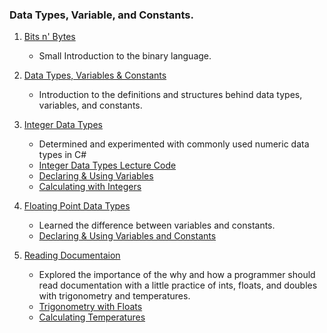 ### Data Types, Variable, and Constants.


1. [Bits n' Bytes](Binary/notes.md)
    - Small Introduction to the binary language.
  
2. [Data Types, Variables & Constants](DaTyVarCon/notes.md)
    - Introduction to the definitions and structures behind data types, variables, and constants.
  
3. [Integer Data Types](IntDataTypes/notes.md)
    - Determined and experimented with commonly used numeric data types in C#
    - [Integer Data Types Lecture Code](IntDataTypes/IntegerDataTypes.cs)
    - [Declaring & Using Variables](IntDataTypes/Exercise3.cs)
    - [Calculating with Integers](IntDataTypes/Exercise4.cs)
  
4. [Floating Point Data Types](FloatPoint/notes.md)
    - Learned the difference between variables and constants.
    - [Declaring & Using Variables and Constants](FloatPoint/Exercise5.cs)

5. [Reading Documentaion](ReadingDocs/notes.md)
    - Explored the importance of the why and how a programmer should read documentation with a little practice of ints, floats, and doubles with trigonometry and temperatures.
    - [Trigonometry with Floats](ReadingDocs/Exercise6.cs)
    - [Calculating Temperatures](ReadingDocs/Exercise7.cs)